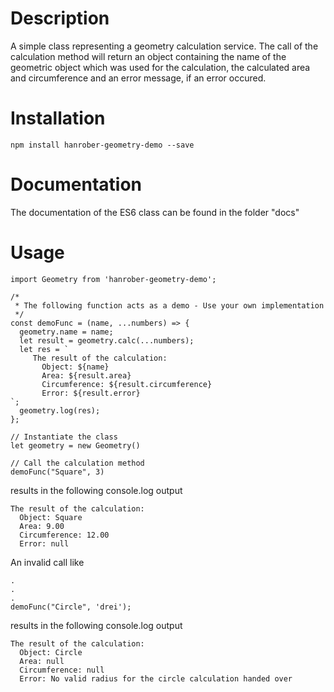 # Description

A simple class representing a geometry calculation service.
The call of the calculation method will return an object containing the name of the geometric object which
was used for the calculation, the calculated area and circumference and an error message, if an error occured.

# Installation

```
npm install hanrober-geometry-demo --save
```

# Documentation

The documentation of the ES6 class can be found in the folder "docs"

# Usage

```
import Geometry from 'hanrober-geometry-demo';

/*
 * The following function acts as a demo - Use your own implementation
 */
const demoFunc = (name, ...numbers) => {
  geometry.name = name;
  let result = geometry.calc(...numbers);
  let res = `
     The result of the calculation:
       Object: ${name}
       Area: ${result.area}
       Circumference: ${result.circumference}
       Error: ${result.error}
`;
  geometry.log(res);
};

// Instantiate the class
let geometry = new Geometry()

// Call the calculation method
demoFunc("Square", 3)
```

results in the following console.log output

```
The result of the calculation:
  Object: Square
  Area: 9.00
  Circumference: 12.00
  Error: null
```

An invalid call like

```
.
.
.
demoFunc("Circle", 'drei');
```

results in the following console.log output

```
The result of the calculation:
  Object: Circle
  Area: null
  Circumference: null
  Error: No valid radius for the circle calculation handed over
```
